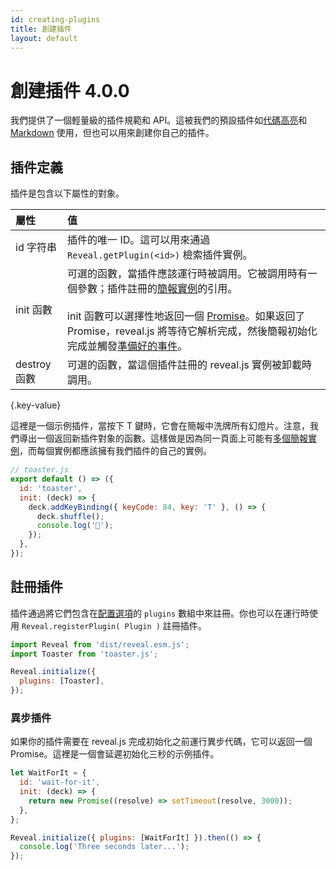 ```yaml
---
id: creating-plugins
title: 創建插件
layout: default
---
```


# 創建插件 <span class="r-version-badge new">4.0.0</span>

我們提供了一個輕量級的插件規範和 API。這被我們的預設插件如[代碼高亮](/zh-hant/code/)和 [Markdown](/zh-hant/markdown/) 使用，但也可以用來創建你自己的插件。

## 插件定義

插件是包含以下屬性的對象。

| 屬性                                         | 值                                                                                                                                                                                                                                                                                                                                             |
| :------------------------------------------- | :--------------------------------------------------------------------------------------------------------------------------------------------------------------------------------------------------------------------------------------------------------------------------------------------------------------------------------------------- |
| id <span class="r-var-type">字符串</span>    | 插件的唯一 ID。這可以用來通過 `Reveal.getPlugin(<id>)` 檢索插件實例。                                                                                                                                                                                                                                                                           |
| init <span class="r-var-type">函數</span>    | 可選的函數，當插件應該運行時被調用。它被調用時有一個參數；插件註冊的[簡報實例](/zh-hant/api/)的引用。<br><br>init 函數可以選擇性地返回一個 [Promise](https://developer.mozilla.org/en-US/docs/Web/JavaScript/Reference/Global_Objects/Promise)。如果返回了 Promise，reveal.js 將等待它解析完成，然後簡報初始化完成並觸發[準備好的事件](/zh-hant/events/#%E5%B0%B1%E7%B7%92)。 |
| destroy <span class="r-var-type">函數</span> | 可選的函數，當這個插件註冊的 reveal.js 實例被卸載時調用。                                                                                                                                                                                                                                                                                        |

{.key-value}

這裡是一個示例插件，當按下 T 鍵時，它會在簡報中洗牌所有幻燈片。注意，我們導出一個返回新插件對象的函數。這樣做是因為同一頁面上可能有[多個簡報實例](/zh-hant/initialization/#multiple-presentations)，而每個實例都應該擁有我們插件的自己的實例。

```js
// toaster.js
export default () => ({
  id: 'toaster',
  init: (deck) => {
    deck.addKeyBinding({ keyCode: 84, key: 'T' }, () => {
      deck.shuffle();
      console.log('🍻');
    });
  },
});
```

## 註冊插件

插件通過將它們包含在[配置選項](/zh-hant/config/)的 `plugins` 數組中來註冊。你也可以在運行時使用 `Reveal.registerPlugin( Plugin )` 註冊插件。

```js
import Reveal from 'dist/reveal.esm.js';
import Toaster from 'toaster.js';

Reveal.initialize({
  plugins: [Toaster],
});
```

### 異步插件

如果你的插件需要在 reveal.js 完成初始化之前運行異步代碼，它可以返回一個 Promise。這裡是一個會延遲初始化三秒的示例插件。

```js
let WaitForIt = {
  id: 'wait-for-it',
  init: (deck) => {
    return new Promise((resolve) => setTimeout(resolve, 3000));
  },
};

Reveal.initialize({ plugins: [WaitForIt] }).then(() => {
  console.log('Three seconds later...');
});
```
